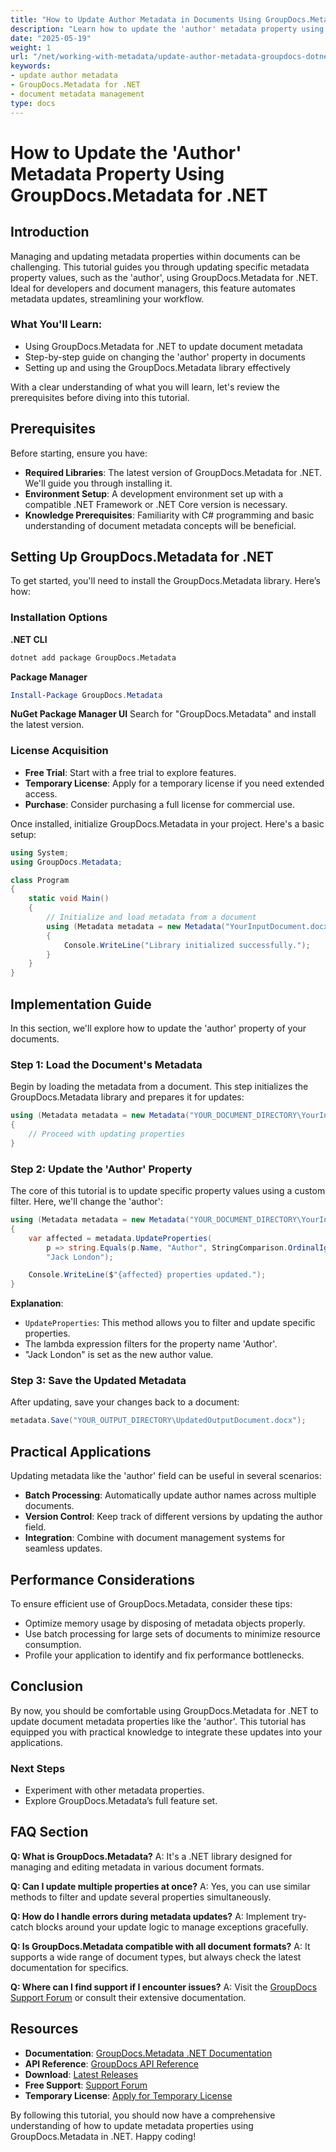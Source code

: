 ```yaml
---
title: "How to Update Author Metadata in Documents Using GroupDocs.Metadata for .NET"
description: "Learn how to update the 'author' metadata property using GroupDocs.Metadata for .NET. Follow this comprehensive guide for efficient document management."
date: "2025-05-19"
weight: 1
url: "/net/working-with-metadata/update-author-metadata-groupdocs-dotnet/"
keywords:
- update author metadata
- GroupDocs.Metadata for .NET
- document metadata management
type: docs
---
```

# How to Update the 'Author' Metadata Property Using GroupDocs.Metadata for .NET

## Introduction

Managing and updating metadata properties within documents can be challenging. This tutorial guides you through updating specific metadata property values, such as the 'author', using GroupDocs.Metadata for .NET. Ideal for developers and document managers, this feature automates metadata updates, streamlining your workflow.

### What You'll Learn:
- Using GroupDocs.Metadata for .NET to update document metadata
- Step-by-step guide on changing the 'author' property in documents
- Setting up and using the GroupDocs.Metadata library effectively

With a clear understanding of what you will learn, let's review the prerequisites before diving into this tutorial.

## Prerequisites

Before starting, ensure you have:

- **Required Libraries**: The latest version of GroupDocs.Metadata for .NET. We'll guide you through installing it.
- **Environment Setup**: A development environment set up with a compatible .NET Framework or .NET Core version is necessary.
- **Knowledge Prerequisites**: Familiarity with C# programming and basic understanding of document metadata concepts will be beneficial.

## Setting Up GroupDocs.Metadata for .NET

To get started, you'll need to install the GroupDocs.Metadata library. Here’s how:

### Installation Options

**.NET CLI**
```bash
dotnet add package GroupDocs.Metadata
```

**Package Manager**
```powershell
Install-Package GroupDocs.Metadata
```

**NuGet Package Manager UI**
Search for "GroupDocs.Metadata" and install the latest version.

### License Acquisition
- **Free Trial**: Start with a free trial to explore features.
- **Temporary License**: Apply for a temporary license if you need extended access.
- **Purchase**: Consider purchasing a full license for commercial use.

Once installed, initialize GroupDocs.Metadata in your project. Here's a basic setup:

```csharp
using System;
using GroupDocs.Metadata;

class Program
{
    static void Main()
    {
        // Initialize and load metadata from a document
        using (Metadata metadata = new Metadata("YourInputDocument.docx"))
        {
            Console.WriteLine("Library initialized successfully.");
        }
    }
}
```

## Implementation Guide

In this section, we'll explore how to update the 'author' property of your documents.

### Step 1: Load the Document's Metadata

Begin by loading the metadata from a document. This step initializes the GroupDocs.Metadata library and prepares it for updates:

```csharp
using (Metadata metadata = new Metadata("YOUR_DOCUMENT_DIRECTORY\YourInputDocument.docx"))
{
    // Proceed with updating properties
}
```

### Step 2: Update the 'Author' Property

The core of this tutorial is to update specific property values using a custom filter. Here, we'll change the 'author':

```csharp
using (Metadata metadata = new Metadata("YOUR_DOCUMENT_DIRECTORY\YourInputDocument.docx"))
{
    var affected = metadata.UpdateProperties(
        p => string.Equals(p.Name, "Author", StringComparison.OrdinalIgnoreCase),
        "Jack London");

    Console.WriteLine($"{affected} properties updated.");
}
```

**Explanation**: 
- `UpdateProperties`: This method allows you to filter and update specific properties.
- The lambda expression filters for the property name 'Author'.
- "Jack London" is set as the new author value.

### Step 3: Save the Updated Metadata

After updating, save your changes back to a document:

```csharp
metadata.Save("YOUR_OUTPUT_DIRECTORY\UpdatedOutputDocument.docx");
```

## Practical Applications

Updating metadata like the 'author' field can be useful in several scenarios:
- **Batch Processing**: Automatically update author names across multiple documents.
- **Version Control**: Keep track of different versions by updating the author field.
- **Integration**: Combine with document management systems for seamless updates.

## Performance Considerations

To ensure efficient use of GroupDocs.Metadata, consider these tips:
- Optimize memory usage by disposing of metadata objects properly.
- Use batch processing for large sets of documents to minimize resource consumption.
- Profile your application to identify and fix performance bottlenecks.

## Conclusion

By now, you should be comfortable using GroupDocs.Metadata for .NET to update document metadata properties like the 'author'. This tutorial has equipped you with practical knowledge to integrate these updates into your applications. 

### Next Steps
- Experiment with other metadata properties.
- Explore GroupDocs.Metadata’s full feature set.

## FAQ Section

**Q: What is GroupDocs.Metadata?**
A: It's a .NET library designed for managing and editing metadata in various document formats.

**Q: Can I update multiple properties at once?**
A: Yes, you can use similar methods to filter and update several properties simultaneously.

**Q: How do I handle errors during metadata updates?**
A: Implement try-catch blocks around your update logic to manage exceptions gracefully.

**Q: Is GroupDocs.Metadata compatible with all document formats?**
A: It supports a wide range of document types, but always check the latest documentation for specifics.

**Q: Where can I find support if I encounter issues?**
A: Visit the [GroupDocs Support Forum](https://forum.groupdocs.com/c/metadata/) or consult their extensive documentation.

## Resources
- **Documentation**: [GroupDocs.Metadata .NET Documentation](https://docs.groupdocs.com/metadata/net/)
- **API Reference**: [GroupDocs API Reference](https://reference.groupdocs.com/metadata/net/)
- **Download**: [Latest Releases](https://releases.groupdocs.com/metadata/net/)
- **Free Support**: [Support Forum](https://forum.groupdocs.com/c/metadata/)
- **Temporary License**: [Apply for Temporary License](https://purchase.groupdocs.com/temporary-license/)

By following this tutorial, you should now have a comprehensive understanding of how to update metadata properties using GroupDocs.Metadata in .NET. Happy coding!

